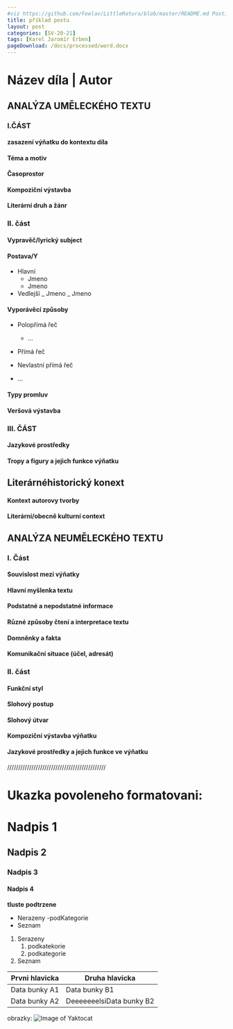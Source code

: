 ```yaml
---
#viz https://github.com/Feelav/LittleRatura/blob/master/README.md Posting new books
title: příklad postu
layout: post
categories: [SV-20-21]
tags: [Karel Jaromír Erben]
pageDownload: /docs/processed/word.docx
---
```


# Název díla | Autor

## ANALÝZA UMĚLECKÉHO TEXTU

### I.ČÁST

#### zasazení výňatku do kontextu díla

#### Téma a motiv

#### Časoprostor

#### Kompoziční výstavba

#### Literární druh a žánr

### II. část

#### Vypravěč/lyrický subject

#### Postava/Y

- Hlavní
  - Jmeno
  - Jmeno
- Vedlejší
  _ Jmeno
  _ Jmeno

#### Vyporávěcí způsoby

- Polopřímá řeč

  - …

- Přímá řeč

- Nevlastní přímá řeč

- …

#### Typy promluv

#### Veršová výstavba

### III. ČÁST

#### Jazykové prostředky

#### Tropy a figury a jejich funkce výňatku

## Literárnéhistorický konext

#### Kontext autorovy tvorby

#### Literární/obecně kulturní context

## ANALÝZA NEUMĚLECKÉHO TEXTU

### I. Část

#### Souvislost mezi výňatky

#### Hlavní myšlenka textu

#### Podstatné a nepodstatné informace

#### Různé způsoby čtení a interpretace textu

#### Domněnky a fakta

#### Komunikační situace (účel, adresát)

### II. část

#### Funkční styl

#### Slohový postup

#### Slohový útvar

#### Kompoziční výstavba výňatku

#### Jazykové prostředky a jejich funkce ve výňatku

/////////////////////////////////////////////

# Ukazka povoleneho formatovani:

# Nadpis 1

## Nadpis 2

### Nadpis 3

#### Nadpis 4

**tluste**
**podtrzene**

- Nerazeny
  -podKategorie
- Seznam

1. Serazeny
   1. podkatekorie
   1. podkategorie
2. Seznam

| Prvni hlavicka | Druha hlavicka           |
| -------------- | ------------------------ |
| Data bunky A1  | Data bunky B1            |
| Data bunky A2  | DeeeeeeelsiData bunky B2 |

obrazky:
![Image of Yaktocat](https://octodex.github.com/images/yaktocat.png)
